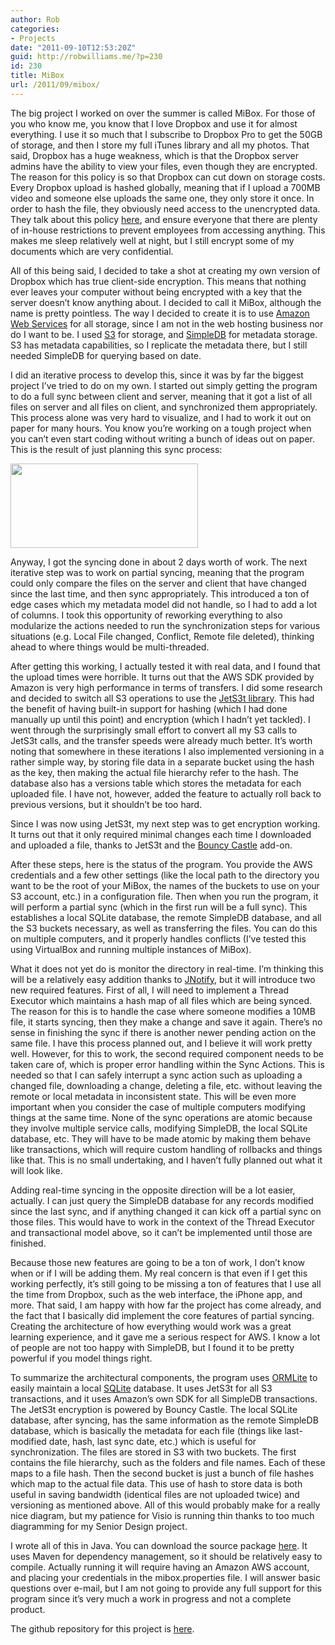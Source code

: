 ```yaml
---
author: Rob
categories:
- Projects
date: "2011-09-10T12:53:20Z"
guid: http://robwilliams.me/?p=230
id: 230
title: MiBox
url: /2011/09/mibox/
---
```

The big project I worked on over the summer is called MiBox. For those of you who know me, you know that I love Dropbox and use it for almost everything. I use it so much that I subscribe to Dropbox Pro to get the 50GB of storage, and then I store my full iTunes library and all my photos. That said, Dropbox has a huge weakness, which is that the Dropbox server admins have the ability to view your files, even though they are encrypted. The reason for this policy is so that Dropbox can cut down on storage costs. Every Dropbox upload is hashed globally, meaning that if I upload a 700MB video and someone else uploads the same one, they only store it once. In order to hash the file, they obviously need access to the unencrypted data. They talk about this policy <a href="http://www.dropbox.com/help/27" title="Dropbox - How Secure is Dropbox?" target="_blank">here</a>, and ensure everyone that there are plenty of in-house restrictions to prevent employees from accessing anything. This makes me sleep relatively well at night, but I still encrypt some of my documents which are very confidential.

All of this being said, I decided to take a shot at creating my own version of Dropbox which has true client-side encryption. This means that nothing ever leaves your computer without being encrypted with a key that the server doesn&#8217;t know anything about. I decided to call it MiBox, although the name is pretty pointless. The way I decided to create it is to use <a href="http://aws.amazon.com/" title="Amazon Web Services" target="_blank">Amazon Web Services</a> for all storage, since I am not in the web hosting business nor do I want to be. I used <a href="http://aws.amazon.com/s3/" title="Amazon Simple Storage Service (S3)" target="_blank">S3</a> for storage, and <a href="http://aws.amazon.com/simpledb/" title="Amazon SimpleDB" target="_blank">SimpleDB</a> for metadata storage. S3 has metadata capabilities, so I replicate the metadata there, but I still needed SimpleDB for querying based on date.

I did an iterative process to develop this, since it was by far the biggest project I&#8217;ve tried to do on my own. I started out simply getting the program to do a full sync between client and server, meaning that it got a list of all files on server and all files on client, and synchronized them appropriately. This process alone was very hard to visualize, and I had to work it out on paper for many hours. You know you&#8217;re working on a tough project when you can&#8217;t even start coding without writing a bunch of ideas out on paper. This is the result of just planning this sync process:

[<img src="http://robwilliams.me/wp-content/uploads/2011/09/sync_notes-300x135.jpg" alt="" title="sync_notes" width="300" height="135" class="alignnone size-medium wp-image-232" srcset="http://robwilliams.me/wp-content/uploads/2011/09/sync_notes-300x135.jpg 300w, http://robwilliams.me/wp-content/uploads/2011/09/sync_notes.jpg 700w" sizes="(max-width: 300px) 100vw, 300px" />](http://robwilliams.me/wp-content/uploads/2011/09/sync_notes.jpg)

Anyway, I got the syncing done in about 2 days worth of work. The next iterative step was to work on partial syncing, meaning that the program could only compare the files on the server and client that have changed since the last time, and then sync appropriately. This introduced a ton of edge cases which my metadata model did not handle, so I had to add a lot of columns. I took this opportunity of reworking everything to also modularize the actions needed to run the synchronization steps for various situations (e.g. Local File changed, Conflict, Remote file deleted), thinking ahead to where things would be multi-threaded.

After getting this working, I actually tested it with real data, and I found that the upload times were horrible. It turns out that the AWS SDK provided by Amazon is very high performance in terms of transfers. I did some research and decided to switch all S3 operations to use the <a href="http://jets3t.s3.amazonaws.com/downloads.html" title="JetS3t Library" target="_blank">JetS3t library</a>. This had the benefit of having built-in support for hashing (which I had done manually up until this point) and encryption (which I hadn&#8217;t yet tackled). I went through the surprisingly small effort to convert all my S3 calls to JetS3t calls, and the transfer speeds were already much better. It&#8217;s worth noting that somewhere in these iterations I also implemented versioning in a rather simple way, by storing file data in a separate bucket using the hash as the key, then making the actual file hierarchy refer to the hash. The database also has a versions table which stores the metadata for each uploaded file. I have not, however, added the feature to actually roll back to previous versions, but it shouldn&#8217;t be too hard.

Since I was now using JetS3t, my next step was to get encryption working. It turns out that it only required minimal changes each time I downloaded and uploaded a file, thanks to JetS3t and the <a href="http://www.bouncycastle.org/" title="Bouncy Castle" target="_blank">Bouncy Castle</a> add-on.

After these steps, here is the status of the program. You provide the AWS credentials and a few other settings (like the local path to the directory you want to be the root of your MiBox, the names of the buckets to use on your S3 account, etc.) in a configuration file. Then when you run the program, it will perform a partial sync (which in the first run will be a full sync). This establishes a local SQLite database, the remote SimpleDB database, and all the S3 buckets necessary, as well as transferring the files. You can do this on multiple computers, and it properly handles conflicts (I&#8217;ve tested this using VirtualBox and running multiple instances of MiBox).

What it does not yet do is monitor the directory in real-time. I&#8217;m thinking this will be a relatively easy addition thanks to <a href="http://jnotify.sourceforge.net/" title="JNotify" target="_blank">JNotify</a>, but it will introduce two new required features. First of all, I will need to implement a Thread Executor which maintains a hash map of all files which are being synced. The reason for this is to handle the case where someone modifies a 10MB file, it starts syncing, then they make a change and save it again. There&#8217;s no sense in finishing the sync if there is another newer pending action on the same file. I have this process planned out, and I believe it will work pretty well. However, for this to work, the second required component needs to be taken care of, which is proper error handling within the Sync Actions. This is needed so that I can safely interrupt a sync action such as uploading a changed file, downloading a change, deleting a file, etc. without leaving the remote or local metadata in inconsistent state. This will be even more important when you consider the case of multiple computers modifying things at the same time. None of the sync operations are atomic because they involve multiple service calls, modifying SimpleDB, the local SQLite database, etc. They will have to be made atomic by making them behave like transactions, which will require custom handling of rollbacks and things like that. This is no small undertaking, and I haven&#8217;t fully planned out what it will look like.

Adding real-time syncing in the opposite direction will be a lot easier, actually. I can just query the SimpleDB database for any records modified since the last sync, and if anything changed it can kick off a partial sync on those files. This would have to work in the context of the Thread Executor and transactional model above, so it can&#8217;t be implemented until those are finished.

Because those new features are going to be a ton of work, I don&#8217;t know when or if I will be adding them. My real concern is that even if I get this working perfectly, it&#8217;s still going to be missing a ton of features that I use all the time from Dropbox, such as the web interface, the iPhone app, and more. That said, I am happy with how far the project has come already, and the fact that I basically did implement the core features of partial syncing. Creating the architecture of how everything would work was a great learning experience, and it gave me a serious respect for AWS. I know a lot of people are not too happy with SimpleDB, but I found it to be pretty powerful if you model things right.

To summarize the architectural components, the program uses <a href="http://ormlite.com/" title="ORMLite" target="_blank">ORMLite</a> to easily maintain a local <a href="http://www.sqlite.org/" title="SQLite" target="_blank">SQLite</a> database. It uses JetS3t for all S3 transactions, and it uses Amazon&#8217;s own SDK for all SimpleDB transactions. The JetS3t encryption is powered by Bouncy Castle. The local SQLite database, after syncing, has the same information as the remote SimpleDB database, which is basically the metadata for each file (things like last-modified date, hash, last sync date, etc.) which is useful for synchronization. The files are stored in S3 with two buckets. The first contains the file hierarchy, such as the folders and file names. Each of these maps to a file hash. Then the second bucket is just a bunch of file hashes which map to the actual file data. This use of hash to store data is both useful in saving bandwidth (identical files are not uploaded twice) and versioning as mentioned above. All of this would probably make for a really nice diagram, but my patience for Visio is running thin thanks to too much diagramming for my Senior Design project.

I wrote all of this in Java. You can download the source package <a href="http://robwilliams.me/weekly/MiBox.zip" title="MiBox Source Package" target="_blank">here</a>. It uses Maven for dependency management, so it should be relatively easy to compile. Actually running it will require having an Amazon AWS account, and placing your credentials in the mibox.properties file. I will answer basic questions over e-mail, but I am not going to provide any full support for this program since it&#8217;s very much a work in progress and not a complete product.

The github repository for this project is <a href="https://github.com/robwil/MiBox" title="GitHub: MiBox" target="_blank">here</a>.